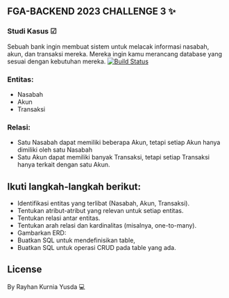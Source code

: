 ## FGA-BACKEND 2023 CHALLENGE 3 ✨

### Studi Kasus ☑
Sebuah bank ingin membuat sistem untuk melacak informasi nasabah, akun, dan transaksi mereka. Mereka ingin kamu merancang database yang sesuai dengan kebutuhan mereka.
[![Build Status](https://dibimbing-cdn.sgp1.cdn.digitaloceanspaces.com/1688350886985-Cara%20Install%20PostgreSQL%20di%20Windows%207%20tahun%202023.png.webp)](https://github.com/rayhanky31)
### Entitas:
 - Nasabah
 - Akun
 - Transaksi
### Relasi:
- Satu Nasabah dapat memiliki beberapa Akun, tetapi setiap Akun hanya dimiliki oleh satu Nasabah
- Satu Akun dapat memiliki banyak Transaksi, tetapi setiap Transaksi hanya terkait dengan satu Akun.

## Ikuti langkah-langkah berikut: 

- Identifikasi entitas yang terlibat (Nasabah, Akun, Transaksi).
- Tentukan atribut-atribut yang relevan untuk setiap entitas.
- Tentukan relasi antar entitas.
- Tentukan arah relasi dan kardinalitas (misalnya, one-to-many).
- Gambarkan ERD:
- Buatkan SQL untuk mendefinisikan table,
- Buatkan SQL untuk operasi CRUD pada table yang ada.
## License
By Rayhan Kurnia Yusda 💻

[//]: # (These are reference links used in the body of this note and get stripped out when the markdown processor does its job. There is no need to format nicely because it shouldn't be seen. Thanks SO - http://stackoverflow.com/questions/4823468/store-comments-in-markdown-syntax)

   [dill]: <https://github.com/joemccann/dillinger>
   [git-repo-url]: <https://github.com/joemccann/dillinger.git>
   [john gruber]: <http://daringfireball.net>
   [df1]: <http://daringfireball.net/projects/markdown/>
   [markdown-it]: <https://github.com/markdown-it/markdown-it>
   [Ace Editor]: <http://ace.ajax.org>
   [node.js]: <http://nodejs.org>
   [Twitter Bootstrap]: <http://twitter.github.com/bootstrap/>
   [jQuery]: <http://jquery.com>
   [@tjholowaychuk]: <http://twitter.com/tjholowaychuk>
   [express]: <http://expressjs.com>
   [AngularJS]: <http://angularjs.org>
   [Gulp]: <http://gulpjs.com>

   [PlDb]: <https://github.com/joemccann/dillinger/tree/master/plugins/dropbox/README.md>
   [PlGh]: <https://github.com/joemccann/dillinger/tree/master/plugins/github/README.md>
   [PlGd]: <https://github.com/joemccann/dillinger/tree/master/plugins/googledrive/README.md>
   [PlOd]: <https://github.com/joemccann/dillinger/tree/master/plugins/onedrive/README.md>
   [PlMe]: <https://github.com/joemccann/dillinger/tree/master/plugins/medium/README.md>
   [PlGa]: <https://github.com/RahulHP/dillinger/blob/master/plugins/googleanalytics/README.md>
